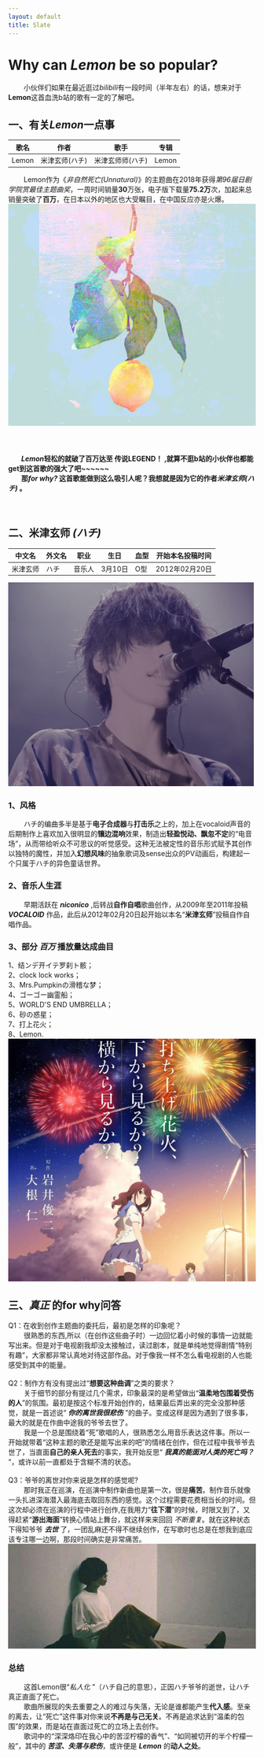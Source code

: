 ```yaml
---
layout: default
title: Slate
---
```


# Why can ***Lemon*** be so popular?
&nbsp;&nbsp;&nbsp;&nbsp;&nbsp;&nbsp;&nbsp;&nbsp;小伙伴们如果在最近逛过*bilibili*有一段时间（半年左右）的话，想来对于**Lemon**这首血洗b站的歌有一定的了解吧。
## 一、有关*Lemon*一点事
歌名|作者|歌手|专辑
---|--|--|---
Lemon|米津玄师(ハチ)|米津玄师师(ハチ)|Lemon
&nbsp;&nbsp;&nbsp;&nbsp;&nbsp;&nbsp;&nbsp;&nbsp;Lemon作为《*非自然死亡(Unnatural)*》的主题曲在2018年获得*第96届日剧学院赏最佳主题曲奖*，一周时间销量**30**万张，电子版下载量**75.2万**次，加起来总销量突破了**百万**，在日本以外的地区也大受瞩目，在中国反应亦是火爆。
![](图片/Lemon.jpg "Lemon")&nbsp;&nbsp;
<br>
<br>
#### &nbsp;&nbsp;&nbsp;&nbsp;&nbsp;&nbsp;&nbsp;&nbsp;*Lemon*轻松的就破了百万达至 **传说LEGEND！** ,就算不逛b站的小伙伴也都能get到这首歌的强大了吧~~~~~~<br>&nbsp;&nbsp;&nbsp;&nbsp;&nbsp;&nbsp;&nbsp;&nbsp;那*for why?* 这首歌能做到这么吸引人呢？我想就是因为它的作者*米津玄师(ハチ)* 。
<br>

## 二、米津玄师 *(ハチ)*
中文名|外文名|职业|生日|血型|开始本名投稿时间
---|--|--|--|--|---
米津玄师|ハチ|音乐人|3月10日|O型|2012年02月20日

![](图片/米津玄师.jpg "米津玄师")
### 1、风格
&nbsp;&nbsp;&nbsp;&nbsp;&nbsp;&nbsp;&nbsp;&nbsp;ハチ的编曲多半是基于**电子合成器**与**打击乐**之上的，加上在vocaloid声音的后期制作上喜欢加入很明显的**镶边混响**效果，制造出**轻盈悦动、飘忽不定**的“电音场”，从而带给听众不可思议的听觉感受。这种无法被定性的音乐形式赋予其创作以独特的魔性，并加入**幻想风味**的抽象歌词及sense出众的PV动画后，构建起一个只属于ハチ的异色童话世界。
### 2、音乐人生涯
&nbsp;&nbsp;&nbsp;&nbsp;&nbsp;&nbsp;&nbsp;&nbsp;早期活跃在 ***niconico*** ,后转战**自作自唱**歌曲创作，从2009年至2011年投稿 ***VOCALOID*** 作品，此后从2012年02月20日起开始以本名“**米津玄师**”投稿自作自唱作品。
### 3、部分 ***百万*** 播放量达成曲目
1、结ンデ开イテ罗刹ト骸；<br>
2、clock lock works；<br>
3、Mrs.Pumpkinの滑稽な梦；<br>
4、ゴーゴー幽霊船；<br>
5、WORLD'S END UMBRELLA；<br>
6、砂の惑星；<br>
7、打上花火；<br>
8、Lemon.
![](图片/打上花火.jpg)
## 三、*真正* 的for why问答
Q1：在收到创作主题曲的委托后，最初是怎样的印象呢？<br>
&nbsp;&nbsp;&nbsp;&nbsp;&nbsp;&nbsp;&nbsp;&nbsp;很熟悉的东西,所以（在创作这些曲子时）一边回忆着小时候的事情一边就能写出来。但是对于电视剧我却没太接触过，读过剧本，就是单纯地觉得剧情“特别有趣”，大家都非常认真地对待这部作品。对于像我一样不怎么看电视剧的人也能感受到其中的能量。<br><br>
Q2：制作方有没有提出过“**想要这种曲调**”之类的要求？<br>
&nbsp;&nbsp;&nbsp;&nbsp;&nbsp;&nbsp;&nbsp;&nbsp;关于细节的部分有提过几个需求，印象最深的是希望做出“**温柔地包围着受伤的人**”的氛围。最初是按这个标准开始创作的，结果最后弄出来的完全没那种感觉，就是一首述说“ ***你的离世我很悲伤*** ”的曲子。变成这样是因为遇到了很多事，最大的就是在作曲中途我的爷爷去世了。<br>
&nbsp;&nbsp;&nbsp;&nbsp;&nbsp;&nbsp;&nbsp;&nbsp;我是一个总是围绕着“死”歌唱的人，很熟悉怎么用音乐表达这件事。所以一开始就带着“这种主题的歌还是能写出来的吧”的情绪在创作，但在过程中我爷爷去世了，当直面**自己的亲人死去**的事实，我开始反思“ ***我真的能面对人类的死亡吗？*** ”，或许以前一直都处于含糊不清的状态。<br><br>
Q3：爷爷的离世对你来说是怎样的感觉呢?<br>
&nbsp;&nbsp;&nbsp;&nbsp;&nbsp;&nbsp;&nbsp;&nbsp;那时我正在巡演，在巡演中制作新曲也是第一次，很是**痛苦**。制作音乐就像一头扎进深海潜入最海底去取回东西的感觉。这个过程需要花费相当长的时间。但这次却必须在巡演的行程中进行创作,在我用力“**往下潜**”的时候，时限又到了，又得赶紧“**游出海面**”转换心情站上舞台，就这样来来回回 *不断重复*。就在这种状态下得知爷爷 ***去世*** 了，一团乱麻还不得不继续创作，在写歌时也总是在想我到底应该专注哪一边啊，那段时间确实是非常痛苦。<br>
![](图片/失落.jpg "失落")
### **总结**<br>

&nbsp;&nbsp;&nbsp;&nbsp;&nbsp;&nbsp;&nbsp;&nbsp;这首Lemon很“*私人化* ”（ハチ自己的意思），正因ハチ爷爷的逝世，让ハチ真正直面了死亡。<br>&nbsp;&nbsp;&nbsp;&nbsp;&nbsp;&nbsp;&nbsp;&nbsp;歌曲所展现的失去重要之人的难过与失落，无论是谁都能产生**代入感**。至亲的离去，让“死亡”这件事对你来说**不再是与己无关**。不再是追求达到“温柔的包围”的效果，而是站在直面过死亡的立场上去创作。<br>&nbsp;&nbsp;&nbsp;&nbsp;&nbsp;&nbsp;&nbsp;&nbsp;歌词中的“深深烙印在我心中的苦涩柠檬的香气”、“如同被切开的半个柠檬一般”，其中的 ***苦涩、失落与悲伤***，或许便是 ***Lemon*** 的**动人之处**。
